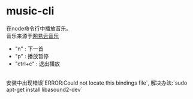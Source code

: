 # music-cli
在node命令行中播放音乐。<br>
音乐来源于[网易云音乐](http://music.163.com)<br>
* "n" : 下一首<br>
* "p" : 播放暂停<br>
* "ctrl+c" : 退出播放
<br>
安装中出现错误`ERROR:Could not locate this bindings file`,
解决办法:`sudo apt-get install libasound2-dev`
